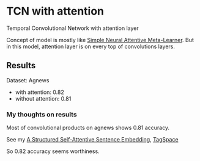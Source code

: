 # TCN with attention

Temporal Convolutional Network with attention layer

Concept of model is mostly like [Simple Neural Attentive Meta-Learner](https://github.com/sagelywizard/snail).
But in this model, attention layer is on every top of convolutions layers.

## Results

Dataset: Agnews
- with attention: 0.82
- without attention: 0.81

### My thoughts on results

Most of convolutional products on agnews shows 0.81 accuracy. 

See my [A Structured Self-Attentive Sentence Embedding](https://github.com/flrngel/Self-Attentive-tensorflow), [TagSpace](https://github.com/flrngel/TagSpace-tensorflow)

So 0.82 accuracy seems worthiness.
